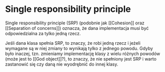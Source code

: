 # Single responsibility principle

Single responsibility principle (SRP) (podobnie jak [[Cohesion]] oraz [[Separation of concerns]]) oznacza, że dana implementacja musi być odpowiedzialna za tylko jedną rzecz. 

Jeśli dana klasa spełnia SRP, to znaczy, że robi jedną rzecz i jeżeli wymagane są w niej zmiany to wynikają tylko z jednego powodu. Gdyby było inaczej, tzn. zmieniamy implementację klasy z wielu różnych powodów (może jest to [[God object]]?), to znaczy, że nie spełniony jest SRP i warto zastanowić się czy daną nie wyodrębnić do innej klasy.

